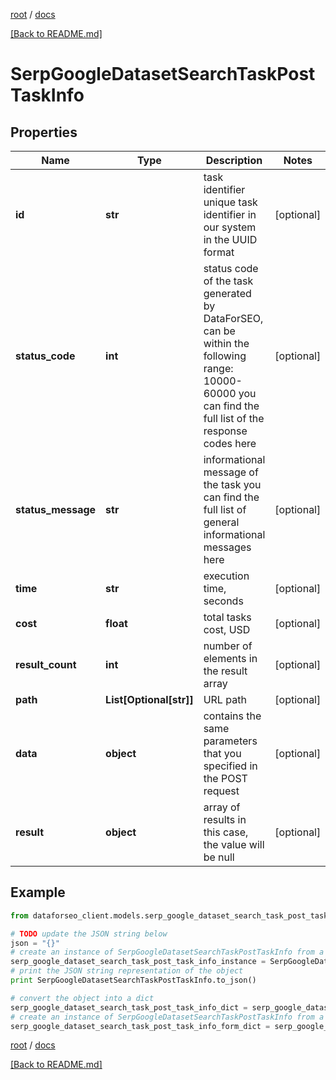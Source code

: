 [root](./../ "root") / [docs](./ "docs")

[[Back to README.md]](./../README.md "[Back to README.md]")

# SerpGoogleDatasetSearchTaskPostTaskInfo

## Properties

Name | Type | Description | Notes
------------ | ------------- | ------------- | -------------
**id** | **str** | task identifier unique task identifier in our system in the UUID format | [optional]
**status_code** | **int** | status code of the task generated by DataForSEO, can be within the following range: 10000-60000 you can find the full list of the response codes here | [optional]
**status_message** | **str** | informational message of the task you can find the full list of general informational messages here | [optional]
**time** | **str** | execution time, seconds | [optional]
**cost** | **float** | total tasks cost, USD | [optional]
**result_count** | **int** | number of elements in the result array | [optional]
**path** | **List[Optional[str]]** | URL path | [optional]
**data** | **object** | contains the same parameters that you specified in the POST request | [optional]
**result** | **object** | array of results in this case, the value will be null | [optional]

## Example

```python
from dataforseo_client.models.serp_google_dataset_search_task_post_task_info import SerpGoogleDatasetSearchTaskPostTaskInfo

# TODO update the JSON string below
json = "{}"
# create an instance of SerpGoogleDatasetSearchTaskPostTaskInfo from a JSON string
serp_google_dataset_search_task_post_task_info_instance = SerpGoogleDatasetSearchTaskPostTaskInfo.from_json(json)
# print the JSON string representation of the object
print SerpGoogleDatasetSearchTaskPostTaskInfo.to_json()

# convert the object into a dict
serp_google_dataset_search_task_post_task_info_dict = serp_google_dataset_search_task_post_task_info_instance.to_dict()
# create an instance of SerpGoogleDatasetSearchTaskPostTaskInfo from a dict
serp_google_dataset_search_task_post_task_info_form_dict = serp_google_dataset_search_task_post_task_info.from_dict(serp_google_dataset_search_task_post_task_info_dict)
```

  

[root](./../ "root") / [docs](./ "docs")

[[Back to README.md]](./../README.md "[Back to README.md]")